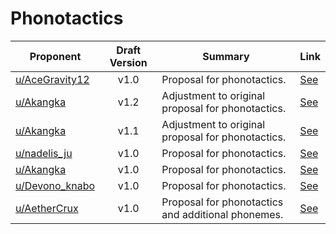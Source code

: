 # Phonotactics

| Proponent                                               | Draft Version | Summary                                            | Link                                                                                                                    |
| ------------------------------------------------------- | :-----------: | -------------------------------------------------- | ----------------------------------------------------------------------------------------------------------------------- |
| [u/AceGravity12](https://www.reddit.com/u/AceGravity12)           |     v1.0      | Proposal for phonotactics.  | [See](https://www.reddit.com/r/EncapsulatedLanguage/comments/i86nfu/fteindly_phonotactics_proposal/)             |
| [u/Akangka](https://www.reddit.com/u/Akangka)           |     v1.2      | Adjustment to original proposal for phonotactics.  | [See](https://www.reddit.com/r/EncapsulatedLanguage/comments/i3hulu/phonotactic_and_alternation_ideas_for/)             |
| [u/Akangka](https://www.reddit.com/u/Akangka)           |     v1.1      | Adjustment to original proposal for phonotactics.  | [See](https://www.reddit.com/r/EncapsulatedLanguage/comments/i17dwi/phonotactics_and_alternation_proposal_v2/)          |
| [u/nadelis_ju](https://www.reddit.com/u/nadelis_ju)     |     v1.0      | Proposal for phonotactics.                         | [See](https://www.reddit.com/r/EncapsulatedLanguage/comments/hzcrwj/phonotactics_proposal_based_on_sonority_hierarchy/) |
| [u/Akangka](https://www.reddit.com/u/Akangka)           |     v1.0      | Proposal for phonotactics.                         | [See](https://www.reddit.com/r/EncapsulatedLanguage/comments/hxk1xn/phonotactics_proposal/)                             |
| [u/Devono_knabo](https://www.reddit.com/u/Devono_knabo) |     v1.0      | Proposal for phonotactics.                         | [See](https://www.reddit.com/r/EncapsulatedLanguage/comments/hwzury/phonetics/)                                         |
| [u/AetherCrux](https://www.reddit.com/u/AetherCrux)     |     v1.0      | Proposal for phonotactics and additional phonemes. | [See](https://www.reddit.com/r/EncapsulatedLanguage/comments/hudquq/ideas_for_the_phonotactics_and_adding_some/)        |


